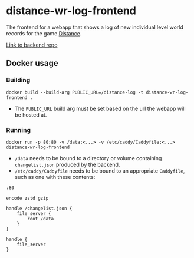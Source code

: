 # distance-wr-log-frontend

The frontend for a webapp that shows a log of new individual level world records for the game [Distance](http://survivethedistance.com/).

[Link to backend repo](https://github.com/Seeker14491/distance-wr-log-backend)

## Docker usage

### Building

```
docker build --build-arg PUBLIC_URL=/distance-log -t distance-wr-log-frontend .
```

- The `PUBLIC_URL` build arg must be set based on the url the webapp will be hosted at.

### Running

```
docker run -p 80:80 -v /data:<...> -v /etc/caddy/Caddyfile:<...> distance-wr-log-frontend
```

- `/data` needs to be bound to a directory or volume containing `changelist.json` produced by the backend.
- `/etc/caddy/Caddyfile` needs to be bound to an appropriate `Caddyfile`, such as one with these contents:

```
:80

encode zstd gzip

handle /changelist.json {
    file_server {
        root /data
    }
}

handle {
    file_server
}
```
